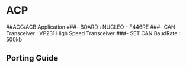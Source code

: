 # ACP
##ACG/ACB Application
###- BOARD : NUCLEO - F446RE
###- CAN Transceiver : VP231 High Speed Transceiver
###- SET CAN BaudRate : 500kb

## Porting Guide


